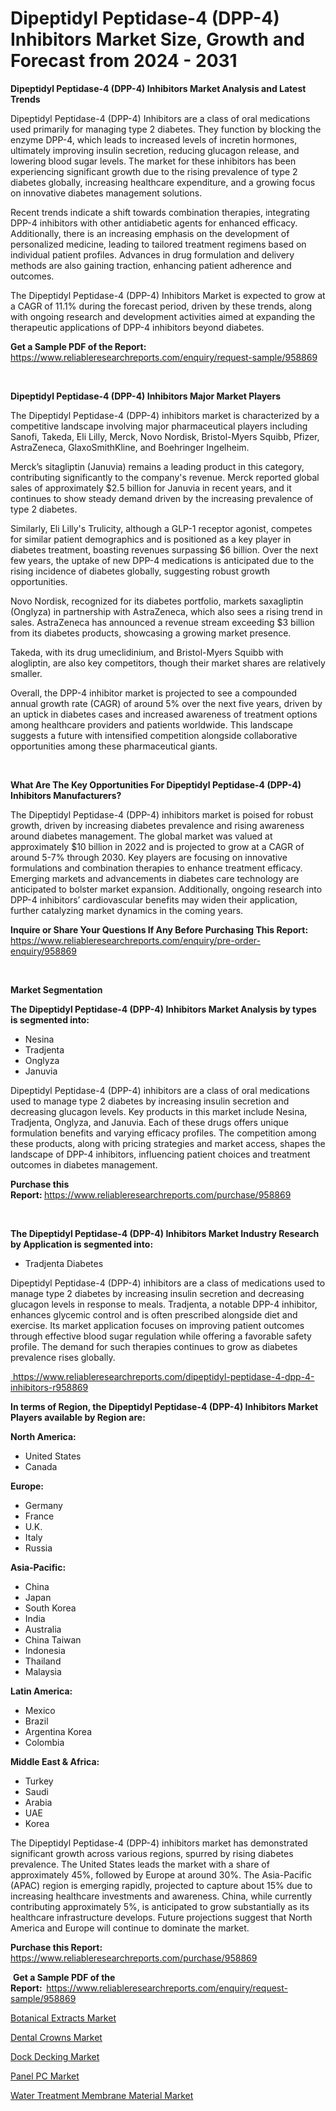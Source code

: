 <p><h1>Dipeptidyl Peptidase-4 (DPP-4) Inhibitors Market Size, Growth and Forecast from 2024 - 2031</h1></p><p><strong>Dipeptidyl Peptidase-4 (DPP-4) Inhibitors Market Analysis and Latest Trends</strong></p>
<p><p>Dipeptidyl Peptidase-4 (DPP-4) Inhibitors are a class of oral medications used primarily for managing type 2 diabetes. They function by blocking the enzyme DPP-4, which leads to increased levels of incretin hormones, ultimately improving insulin secretion, reducing glucagon release, and lowering blood sugar levels. The market for these inhibitors has been experiencing significant growth due to the rising prevalence of type 2 diabetes globally, increasing healthcare expenditure, and a growing focus on innovative diabetes management solutions.</p><p>Recent trends indicate a shift towards combination therapies, integrating DPP-4 inhibitors with other antidiabetic agents for enhanced efficacy. Additionally, there is an increasing emphasis on the development of personalized medicine, leading to tailored treatment regimens based on individual patient profiles. Advances in drug formulation and delivery methods are also gaining traction, enhancing patient adherence and outcomes.</p><p>The Dipeptidyl Peptidase-4 (DPP-4) Inhibitors Market is expected to grow at a CAGR of 11.1% during the forecast period, driven by these trends, along with ongoing research and development activities aimed at expanding the therapeutic applications of DPP-4 inhibitors beyond diabetes.</p></p>
<p><strong>Get a Sample PDF of the Report:&nbsp;</strong> <a href="https://www.reliableresearchreports.com/enquiry/request-sample/958869">https://www.reliableresearchreports.com/enquiry/request-sample/958869</a></p>
<p>&nbsp;</p>
<p><strong>Dipeptidyl Peptidase-4 (DPP-4) Inhibitors Major Market Players</strong></p>
<p><p>The Dipeptidyl Peptidase-4 (DPP-4) inhibitors market is characterized by a competitive landscape involving major pharmaceutical players including Sanofi, Takeda, Eli Lilly, Merck, Novo Nordisk, Bristol-Myers Squibb, Pfizer, AstraZeneca, GlaxoSmithKline, and Boehringer Ingelheim. </p><p>Merck’s sitagliptin (Januvia) remains a leading product in this category, contributing significantly to the company's revenue. Merck reported global sales of approximately $2.5 billion for Januvia in recent years, and it continues to show steady demand driven by the increasing prevalence of type 2 diabetes. </p><p>Similarly, Eli Lilly's Trulicity, although a GLP-1 receptor agonist, competes for similar patient demographics and is positioned as a key player in diabetes treatment, boasting revenues surpassing $6 billion. Over the next few years, the uptake of new DPP-4 medications is anticipated due to the rising incidence of diabetes globally, suggesting robust growth opportunities.</p><p>Novo Nordisk, recognized for its diabetes portfolio, markets saxagliptin (Onglyza) in partnership with AstraZeneca, which also sees a rising trend in sales. AstraZeneca has announced a revenue stream exceeding $3 billion from its diabetes products, showcasing a growing market presence.</p><p>Takeda, with its drug umeclidinium, and Bristol-Myers Squibb with alogliptin, are also key competitors, though their market shares are relatively smaller. </p><p>Overall, the DPP-4 inhibitor market is projected to see a compounded annual growth rate (CAGR) of around 5% over the next five years, driven by an uptick in diabetes cases and increased awareness of treatment options among healthcare providers and patients worldwide. This landscape suggests a future with intensified competition alongside collaborative opportunities among these pharmaceutical giants.</p></p>
<p>&nbsp;</p>
<p><strong>What Are The Key Opportunities For Dipeptidyl Peptidase-4 (DPP-4) Inhibitors Manufacturers?</strong></p>
<p><p>The Dipeptidyl Peptidase-4 (DPP-4) inhibitors market is poised for robust growth, driven by increasing diabetes prevalence and rising awareness around diabetes management. The global market was valued at approximately $10 billion in 2022 and is projected to grow at a CAGR of around 5-7% through 2030. Key players are focusing on innovative formulations and combination therapies to enhance treatment efficacy. Emerging markets and advancements in diabetes care technology are anticipated to bolster market expansion. Additionally, ongoing research into DPP-4 inhibitors’ cardiovascular benefits may widen their application, further catalyzing market dynamics in the coming years.</p></p>
<p><strong>Inquire or Share Your Questions If Any Before Purchasing This Report:</strong> <a href="https://www.reliableresearchreports.com/enquiry/pre-order-enquiry/958869">https://www.reliableresearchreports.com/enquiry/pre-order-enquiry/958869</a></p>
<p>&nbsp;</p>
<p><strong>Market Segmentation</strong></p>
<p><strong>The Dipeptidyl Peptidase-4 (DPP-4) Inhibitors Market Analysis by types is segmented into:</strong></p>
<p><ul><li>Nesina</li><li>Tradjenta</li><li>Onglyza</li><li>Januvia</li></ul></p>
<p><p>Dipeptidyl Peptidase-4 (DPP-4) inhibitors are a class of oral medications used to manage type 2 diabetes by increasing insulin secretion and decreasing glucagon levels. Key products in this market include Nesina, Tradjenta, Onglyza, and Januvia. Each of these drugs offers unique formulation benefits and varying efficacy profiles. The competition among these products, along with pricing strategies and market access, shapes the landscape of DPP-4 inhibitors, influencing patient choices and treatment outcomes in diabetes management.</p></p>
<p><strong>Purchase this Report:&nbsp;</strong><a href="https://www.reliableresearchreports.com/purchase/958869">https://www.reliableresearchreports.com/purchase/958869</a></p>
<p>&nbsp;</p>
<p><strong>The Dipeptidyl Peptidase-4 (DPP-4) Inhibitors Market Industry Research by Application is segmented into:</strong></p>
<p><ul><li>Tradjenta Diabetes</li></ul></p>
<p><p>Dipeptidyl Peptidase-4 (DPP-4) inhibitors are a class of medications used to manage type 2 diabetes by increasing insulin secretion and decreasing glucagon levels in response to meals. Tradjenta, a notable DPP-4 inhibitor, enhances glycemic control and is often prescribed alongside diet and exercise. Its market application focuses on improving patient outcomes through effective blood sugar regulation while offering a favorable safety profile. The demand for such therapies continues to grow as diabetes prevalence rises globally.</p></p>
<p><a href="https://www.reliableresearchreports.com/dipeptidyl-peptidase-4-dpp-4-inhibitors-r958869">&nbsp;https://www.reliableresearchreports.com/dipeptidyl-peptidase-4-dpp-4-inhibitors-r958869</a></p>
<p><strong>In terms of Region, the Dipeptidyl Peptidase-4 (DPP-4) Inhibitors Market Players available by Region are:</strong></p>
<p>
    <p> <strong> North America: </strong>
        <ul>
            <li>United States</li>
            <li>Canada</li>
        </ul>
        </p> 
    <p> <strong> Europe: </strong>
        <ul>
            <li>Germany</li>
            <li>France</li>
            <li>U.K.</li>
            <li>Italy</li>
            <li>Russia</li>
        </ul>
        </p> 
    <p> <strong> Asia-Pacific: </strong>
        <ul>
            <li>China</li>
            <li>Japan</li>
            <li>South Korea</li>
            <li>India</li>
            <li>Australia</li>
            <li>China Taiwan</li>
            <li>Indonesia</li>
            <li>Thailand</li>
            <li>Malaysia</li>
        </ul>
        </p> 
    <p> <strong> Latin America: </strong>
        <ul>
            <li>Mexico</li>
            <li>Brazil</li>
            <li>Argentina Korea</li>
            <li>Colombia</li>
        </ul>
        </p> 
    <p> <strong> Middle East & Africa: </strong>
        <ul>
            <li>Turkey</li>
            <li>Saudi</li>
            <li>Arabia</li>
            <li>UAE</li>
            <li>Korea</li>
        </ul>
    </p>
    </p>
<p><p>The Dipeptidyl Peptidase-4 (DPP-4) inhibitors market has demonstrated significant growth across various regions, spurred by rising diabetes prevalence. The United States leads the market with a share of approximately 45%, followed by Europe at around 30%. The Asia-Pacific (APAC) region is emerging rapidly, projected to capture about 15% due to increasing healthcare investments and awareness. China, while currently contributing approximately 5%, is anticipated to grow substantially as its healthcare infrastructure develops. Future projections suggest that North America and Europe will continue to dominate the market.</p></p>
<p><strong>Purchase this Report: </strong><a href="https://www.reliableresearchreports.com/purchase/958869">https://www.reliableresearchreports.com/purchase/958869</a></p>
<p>&nbsp;<strong>Get a Sample PDF of the Report:&nbsp;&nbsp;</strong><a href="https://www.reliableresearchreports.com/enquiry/request-sample/958869">https://www.reliableresearchreports.com/enquiry/request-sample/958869</a></p>
<p><strong></strong></p>
<p><p><a href="https://issuu.com/reportprime-2/docs/botanical-extracts-market-size-2030_a4453d6d95bf12">Botanical Extracts Market</a></p><p><a href="https://issuu.com/reportprime-2/docs/dental-crowns-market-size-2030.pptx_832d426ed497ab">Dental Crowns Market</a></p><p><a href="https://medium.com/@pinkierau13/the-dock-decking-market-research-report-provides-an-in-depth-and-up-to-date-analysis-of-the-eaccae8f2705">Dock Decking Market</a></p><p><a href="https://github.com/FlorianWolf90/Market-Research-Report-List-1/blob/main/panel-pc-market.md">Panel PC Market</a></p><p><a href="https://github.com/NargisHussain75/Market-Research-Report-List-1/blob/main/water-treatment-membrane-material-market.md">Water Treatment Membrane Material Market</a></p></p>